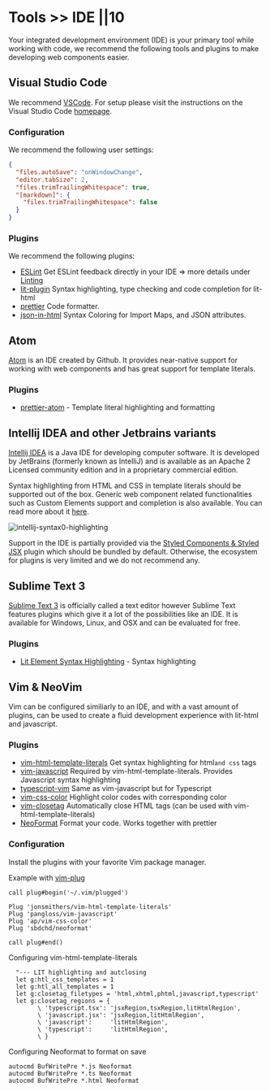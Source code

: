 # Tools >> IDE ||10

Your integrated development environment (IDE) is your primary tool while working with code, we recommend the following tools and plugins to make developing web components easier.

## Visual Studio Code

We recommend [VSCode](https://code.visualstudio.com/). For setup please visit the instructions on the Visual Studio Code [homepage](https://code.visualstudio.com/).

### Configuration

We recommend the following user settings:

```json
{
  "files.autoSave": "onWindowChange",
  "editor.tabSize": 2,
  "files.trimTrailingWhitespace": true,
  "[markdown]": {
    "files.trimTrailingWhitespace": false
  }
}
```

### Plugins

We recommend the following plugins:

- [ESLint](https://marketplace.visualstudio.com/items?itemName=dbaeumer.vscode-eslint)
  Get ESLint feedback directly in your IDE => more details under [Linting](./linting-and-formatting.md)
- [lit-plugin](https://marketplace.visualstudio.com/items?itemName=runem.lit-plugin)
  Syntax highlighting, type checking and code completion for lit-html
- [prettier](https://marketplace.visualstudio.com/items?itemName=esbenp.prettier-vscode) Code formatter.
- [json-in-html](https://marketplace.visualstudio.com/items?itemName=andersonbruceb.json-in-html) Syntax Coloring for Import Maps, and JSON attributes.

## Atom

[Atom](https://atom.io/) is an IDE created by Github. It provides near-native support for working with web components and has great support for template literals.

### Plugins

- [prettier-atom](https://atom.io/packages/prettier-atom) - Template literal highlighting and formatting

## Intellij IDEA and other Jetbrains variants

[Intellij IDEA](https://www.jetbrains.com/idea/) is a Java IDE for developing computer software. It is developed by JetBrains (formerly known as IntelliJ) and is available as an Apache 2 Licensed community edition and in a proprietary commercial edition.

Syntax highlighting from HTML and CSS in template literals should be supported out of the box. Generic web component related functionalities such as Custom Elements support and completion is also available. You can read more about it [here](https://blog.jetbrains.com/phpstorm/2013/10/phpstorm-7-web-toolkit-javascript-templates-web-components-support/).

![intellij-syntax0-highlighting](./assets/intellij-syntax-highlighting.png)

Support in the IDE is partially provided via the [Styled Components & Styled JSX](https://plugins.jetbrains.com/plugin/9997-styled-components--styled-jsx) plugin which should be bundled by default. Otherwise, the ecosystem for plugins is very limited and we do not recommend any.

## Sublime Text 3

[Sublime Text 3](https://www.sublimetext.com/3) is officially called a text editor however Sublime Text features plugins which give it a lot of the possibilities like an IDE. It is available for Windows, Linux, and OSX and can be evaluated for free.

### Plugins

- [Lit Element Syntax Highlighting](https://packagecontrol.io/packages/LitElement%20Syntax%20Highlighting) - Syntax highlighting

## Vim & NeoVim

Vim can be configured similiarly to an IDE, and with a vast amount of plugins, can be used to create a fluid development experience
with lit-html and javascript.

### Plugins

- [vim-html-template-literals](https://github.com/jonsmithers/vim-html-template-literals) Get syntax highlighting for html`and css` tags
- [vim-javascript](https://github.com/pangloss/vim-javascript) Required by vim-html-template-literals. Provides Javascript syntax highlighting
- [typescript-vim](https://github.com/leafgarland/typescript-vim) Same as vim-javascript but for Typescript
- [vim-css-color](https://github.com/ap/vim-css-color) Highlight color codes with corresponding color
- [vim-closetag](https://github.com/alvan/vim-closetag) Automatically close HTML tags (can be used with vim-html-template-literals)
- [NeoFormat](https://github.com/sbdchd/neoformat) Format your code. Works together with prettier

### Configuration

Install the plugins with your favorite Vim package manager.

Example with [vim-plug](https://github.com/junegunn/vim-plug)

```vim
call plug#begin('~/.vim/plugged')

Plug 'jonsmithers/vim-html-template-literals'
Plug 'pangloss/vim-javascript'
Plug 'ap/vim-css-color'
Plug 'sbdchd/neoformat'

call plug#end()

```

Configuring vim-html-template-literals

```vim
  "--- LIT highlighting and autclosing
  let g:htl_css_templates = 1
  let g:htl_all_templates = 1
  let g:closetag_filetypes = 'html,xhtml,phtml,javascript,typescript'
  let g:closetag_regions = {
        \ 'typescript.tsx': 'jsxRegion,tsxRegion,litHtmlRegion',
        \ 'javascript.jsx': 'jsxRegion,litHtmlRegion',
        \ 'javascript':     'litHtmlRegion',
        \ 'typescript':     'litHtmlRegion',
        \ }
```

Configuring Neoformat to format on save

```vim
autocmd BufWritePre *.js Neoformat
autocmd BufWritePre *.ts Neoformat
autocmd BufWritePre *.html Neoformat
```
